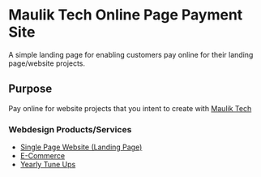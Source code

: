 # Maulik Tech Online Page Payment Site 

A simple landing page for enabling customers pay online for their landing page/website projects.

## Purpose

Pay online for website projects that you intent to create with [Maulik Tech](https://www.mauliktech.com/)

### Webdesign Products/Services
- [Single Page Website (Landing Page)](https://www.mauliktech.com/#webdesign)
- [E-Commerce](https://www.mauliktech.com/#webdesign)
- [Yearly Tune Ups](https://www.mauliktech.com/#webdesign)

